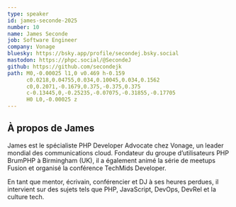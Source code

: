 ```yaml
---
type: speaker
id: james-seconde-2025
number: 10
name: James Seconde
job: Software Engineer
company: Vonage
bluesky: https://bsky.app/profile/secondej.bsky.social
mastodon: https://phpc.social/@SecondeJ
github: https://github.com/secondejk
path: M0,-0.00025 l1,0 v0.469 h-0.159
      c0.0218,0.04755,0.034,0.10045,0.034,0.1562
      c0,0.2071,-0.1679,0.375,-0.375,0.375
      c-0.13445,0,-0.25235,-0.07075,-0.31855,-0.17705
      H0 L0,-0.00025 z
---
```


## À propos de James

James est le spécialiste PHP Developer Advocate chez Vonage, un leader mondial des communications cloud. Fondateur du groupe d’utilisateurs PHP BrumPHP à Birmingham (UK), il a également animé la série de meetups Fusion et organisé la conférence TechMids Developer.

En tant que mentor, écrivain, conférencier et DJ à ses heures perdues, il intervient sur des sujets tels que PHP, JavaScript, DevOps, DevRel et la culture tech.
